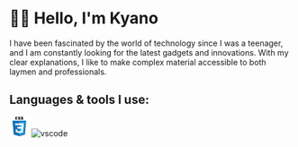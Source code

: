 # 👋🏻 Hello, I'm Kyano

I have been fascinated by the world of technology since I was a teenager, and I am constantly looking for the latest gadgets and innovations. With my clear 
explanations, I like to make complex material accessible to both laymen and professionals.

## Languages & tools I use:

<p>
  <img src="https://raw.githubusercontent.com/devicons/devicon/master/icons/css3/css3-original-wordmark.svg" alt="css" width="35" height="35"/>
  <img src="https://cdn.jsdelivr.net/gh/devicons/devicon@latest/devicon.min.css" alt="vscode" width="35" height="35"/>
</p>

<!--
**Kyano-De-Bruycker/Kyano-De-Bruycker** is a ✨ _special_ ✨ repository because its `README.md` (this file) appears on your GitHub profile.

Here are some ideas to get you started:

- 🔭 I’m currently working on ...
- 🌱 I’m currently learning ...
- 👯 I’m looking to collaborate on ...
- 🤔 I’m looking for help with ...
- 💬 Ask me about ...
- 📫 How to reach me: ...
- 😄 Pronouns: ...
- ⚡ Fun fact: ...
-->
